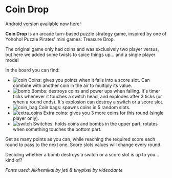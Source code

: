 # Coin Drop

Android version available now [here](https://play.google.com/store/apps/details?id=org.godotengine.coindrop)!

**Coin Drop** is an arcade turn-based puzzle strategy game, inspired by one of Yohoho! Puzzle Pirates' mini games: Treasure Drop.

The original game only had coins and was exclusively two player versus, but here we added some twists to spice things up... and a single player mode!

In the board you can find:

- ![coin](https://user-images.githubusercontent.com/11984042/222922526-23c7c0bf-e5be-4ec5-89dc-bbb69890a426.png) Coins: gives you points when it falls into a score slot. Can combine with another coin in the air to multiply its value.
- ![bomb](https://user-images.githubusercontent.com/11984042/222922534-bdb7b9e0-795b-45e3-b40b-dd169368b275.png) Bombs: destroys coins and power ups when falling. It's timer ticks whenever it touches a switch head, and explodes after 3 ticks (or when a round ends). It's explosion can destroy a switch or a score slot.
- ![coin_bag](https://user-images.githubusercontent.com/11984042/222922553-9497149d-04ac-42c9-93b6-5aeae4f144f6.png) Coin bags: spawns coins in 5 random slots.
- ![extra_coins](https://user-images.githubusercontent.com/11984042/222922564-78a86983-9699-4fe5-b151-288433457209.png) Extra coins: gives you 3 more coins for this round (single player only).
- ![switch](https://user-images.githubusercontent.com/11984042/222922540-b4a7043b-e27c-4164-9dcf-30d0e5e15b70.png) Switches: holds coins and bombs in the upper part, rotates when something touches the bottom part.

Get as many points as you can, while reaching the required score each round to pass to the next one. Score slots values will change every round.

Deciding whether a bomb destroys a switch or a score slot is up to you... kind of?


*Fonts used: Alkhemikal by jeti & tinypixel by videodante*
